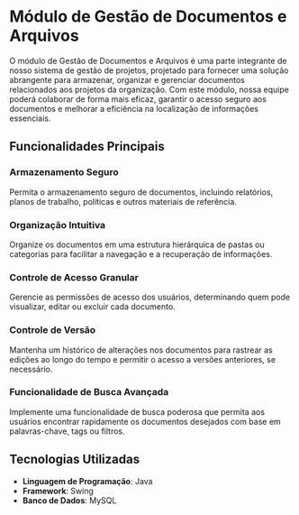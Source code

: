 # Módulo de Gestão de Documentos e Arquivos

O módulo de Gestão de Documentos e Arquivos é uma parte integrante de nosso sistema de gestão de projetos, projetado para fornecer uma solução abrangente para armazenar, organizar e gerenciar documentos relacionados aos projetos da organização. Com este módulo, nossa equipe poderá colaborar de forma mais eficaz, garantir o acesso seguro aos documentos e melhorar a eficiência na localização de informações essenciais.

## Funcionalidades Principais

### Armazenamento Seguro
Permita o armazenamento seguro de documentos, incluindo relatórios, planos de trabalho, políticas e outros materiais de referência.

### Organização Intuitiva
Organize os documentos em uma estrutura hierárquica de pastas ou categorias para facilitar a navegação e a recuperação de informações.

### Controle de Acesso Granular
Gerencie as permissões de acesso dos usuários, determinando quem pode visualizar, editar ou excluir cada documento.

### Controle de Versão
Mantenha um histórico de alterações nos documentos para rastrear as edições ao longo do tempo e permitir o acesso a versões anteriores, se necessário.

### Funcionalidade de Busca Avançada
Implemente uma funcionalidade de busca poderosa que permita aos usuários encontrar rapidamente os documentos desejados com base em palavras-chave, tags ou filtros.

## Tecnologias Utilizadas

- **Linguagem de Programação**: Java
- **Framework**: Swing
- **Banco de Dados**: MySQL
